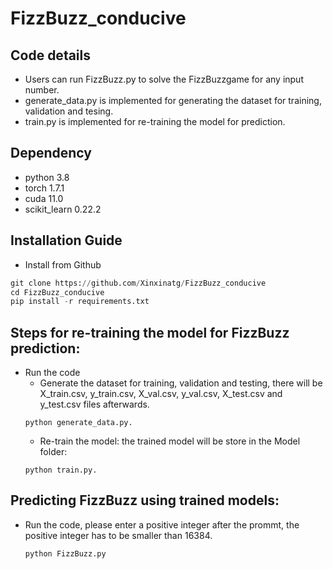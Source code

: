 # FizzBuzz_conducive



## Code details

* Users can run FizzBuzz.py to solve the FizzBuzzgame for any input number. 
* generate_data.py is implemented for generating the dataset for training, validation and tesing. 
* train.py is implemented for re-training the model for prediction. 




## Dependency
* python 3.8
* torch 1.7.1
* cuda 11.0
* scikit_learn 0.22.2 



## Installation Guide

*  Install from Github 
```python
git clone https://github.com/Xinxinatg/FizzBuzz_conducive
cd FizzBuzz_conducive
pip install -r requirements.txt
```
## Steps for re-training the model for FizzBuzz prediction: 
- Run the code 
    - Generate the dataset for training, validation and testing, there will be X_train.csv, y_train.csv, X_val.csv, y_val.csv, X_test.csv and y_test.csv files afterwards.
    ```
    python generate_data.py.
    ```
    - Re-train the model: the trained model will be store in the Model folder:
    ```
    python train.py.
    ```

## Predicting FizzBuzz using trained models:
- Run the code, please enter a positive integer after the prommt, the positive integer has to be smaller than 16384.
    ```
    python FizzBuzz.py
    ```

